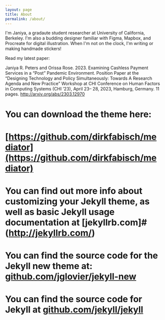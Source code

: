 ```yaml
---
layout: page
title: About
permalink: /about/
---
```


I'm Janiya, a gradaute student researcher at University of California, Berkeley. I'm also a budding designer familiar with Figma, Mapbox, and Procreate for digital illustration. When I'm not on the clock, I'm writing or making handmade stickers!

Read my latest paper:

Janiya R. Peters and Orissa Rose. 2023. Examining Cashless Payment Services in a “Post” 
Pandemic Environment. Position Paper at the “Designing Technology and Policy Simultaneously: Towards A Research 
Agenda and New Practice” Workshop at CHI Conference on Human Factors in Computing Systems (CHI ’23), April 23–
28, 2023, Hamburg, Germany. 11 pages. http://arxiv.org/abs/2303.12970


# You can **download** the theme here:
# [https://github.com/dirkfabisch/mediator](https://github.com/dirkfabisch/mediator)

# You can find out more info about customizing your Jekyll theme, as well as basic Jekyll usage documentation at [jekyllrb.com]#(http://jekyllrb.com/)

# You can find the source code for the Jekyll new theme at: [github.com/jglovier/jekyll-new](https://github.com/jglovier/jekyll-#new)

# You can find the source code for Jekyll at [github.com/jekyll/jekyll](https://github.com/jekyll/jekyll)
